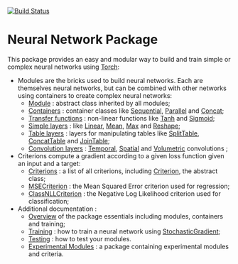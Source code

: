 [![Build Status](https://travis-ci.org/torch/nn.svg?branch=master)](https://travis-ci.org/torch/nn)
<a name="nn.dok"/>
# Neural Network Package #

This package provides an easy and modular way to build and train simple or complex neural networks using [Torch](https://github.com/torch/torch7/blob/master/README.md):
 * Modules are the bricks used to build neural networks. Each are themselves neural networks, but can be combined with other networks using containers to create complex neural networks:
   * [Module](doc/module.md#nn.Module) : abstract class inherited by all modules;
   * [Containers](doc/containers.md#nn.Containers) : container classes like [Sequential](doc/containers.md#nn.Sequential), [Parallel](doc/containers.md#nn.Parallel) and [Concat](doc/containers.md#nn.Concat);
   * [Transfer functions](doc/transfer.md#nn.transfer.dok) : non-linear functions like [Tanh](doc/transfer.md#nn.Tanh) and [Sigmoid](doc/transfer.md#nn.Sigmoid);
   * [Simple layers](doc/simple.md#nn.simplelayers.dok) : like [Linear](doc/simple.md#nn.Linear), [Mean](doc/simple.md#nn.Mean), [Max](doc/simple.md#nn.Max) and [Reshape](doc/simple.md#nn.Reshape); 
   * [Table layers](doc/table.md#nn.TableLayers) : layers for manipulating tables like [SplitTable](doc/table.md#nn.SplitTable), [ConcatTable](doc/table.md#nn.ConcatTable) and [JoinTable](doc/table.md#nn.JoinTable);
   * [Convolution layers](doc/convolution.md#nn.convlayers.dok) : [Temporal](doc/convolution.md#nn.TemporalModules),  [Spatial](doc/convolution.md#nn.SpatialModules) and [Volumetric](doc/convolution.md#nn.VolumetricModules) convolutions ; 
 * Criterions compute a gradient according to a given loss function given an input and a target:
   * [Criterions](doc/criterion.md#nn.Criterions) : a list of all criterions, including [Criterion](doc/criterion.md#nn.Criterion), the abstract class;
   * [MSECriterion](doc/criterion.md#nn.MSECriterion) : the Mean Squared Error criterion used for regression; 
   * [ClassNLLCriterion](doc/criterion.md#nn.ClassNLLCriterion) : the Negative Log Likelihood criterion used for classification;
 * Additional documentation :
   * [Overview](doc/overview.md#nn.overview.dok) of the package essentials including modules, containers and training;
   * [Training](doc/training.md#nn.traningneuralnet.dok) : how to train a neural network using [StochasticGradient](doc/training.md#nn.StochasticGradient);
   * [Testing](doc/testing.md) : how to test your modules.
   * [Experimental Modules](https://github.com/clementfarabet/lua---nnx/blob/master/README.md) : a package containing experimental modules and criteria.

